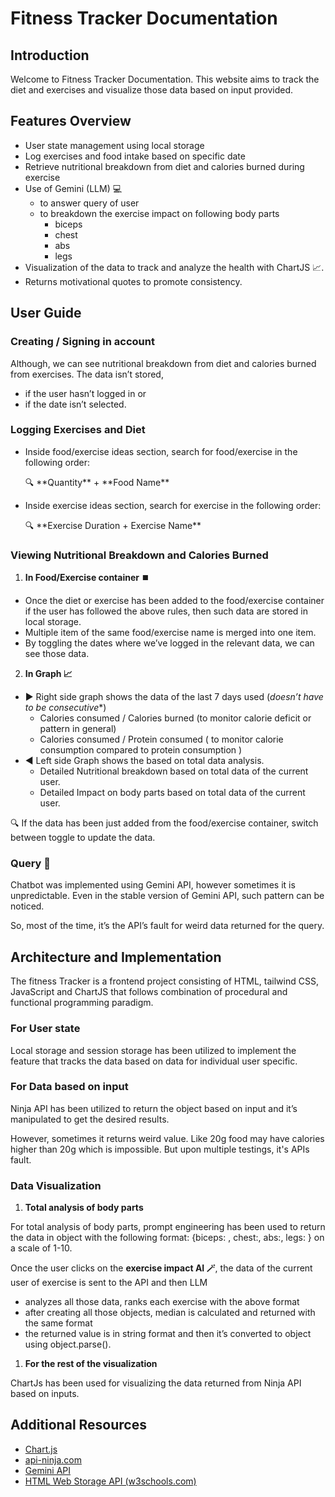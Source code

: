 # Fitness Tracker Documentation

## Introduction

Welcome to Fitness Tracker Documentation. This website aims to track the diet and exercises and visualize those data based on input provided.

## Features Overview

- User state management using local storage
- Log exercises and food intake based on specific date
- Retrieve nutritional breakdown from diet and calories burned during exercise
- Use of Gemini (LLM) 💻
    - to answer query of user
    - to breakdown the exercise impact on following body parts
        - biceps
        - chest
        - abs
        - legs
- Visualization of the data to track and analyze the health with ChartJS 📈.
- Returns motivational quotes to promote consistency.

## User Guide

### Creating / Signing in account

Although, we can see nutritional breakdown from diet and calories burned from exercises. The data isn’t stored, 

- if the user hasn’t logged in or
- if the date isn’t selected.

### Logging Exercises and Diet

- Inside food/exercise ideas section, search for food/exercise in the following order:
    
    <aside>
    🔍 **Quantity** + **Food Name**
    
    </aside>
    
- Inside exercise ideas section, search for exercise in the following order:
    
    <aside>
    🔍 **Exercise Duration + Exercise Name**
    
    </aside>
    

### Viewing Nutritional Breakdown and Calories Burned

1. **In Food/Exercise container ⏹️**
- Once the diet or exercise has been added to the food/exercise container if the user has followed the above rules, then such data are stored in local storage.
- Multiple item of the same food/exercise name is merged into one item.
- By toggling the dates where we’ve logged in the relevant data, we can see those data.
2. **In Graph 📈**
- ▶️ Right side graph shows the data of the last 7 days used (*doesn’t have to be consecutive**)
    - Calories consumed / Calories burned (to monitor calorie deficit or pattern in general)
    - Calories consumed / Protein consumed ( to monitor calorie consumption compared to protein consumption )
- ◀️ Left side Graph shows the based on total data analysis.
    - Detailed Nutritional breakdown based on total data of the current user.
    - Detailed Impact on body parts based on total data of the current user.

<aside>
🔍 If the data has been just added from the food/exercise container, switch between toggle to update the data.

</aside>

### Query 🤔

Chatbot was implemented using Gemini API, however sometimes it is unpredictable. Even in the stable version of Gemini API, such pattern can be noticed.

So, most of the time, it’s the API’s fault for weird data returned for the query.

## Architecture and Implementation

The fitness Tracker is a frontend project consisting of HTML, tailwind CSS, JavaScript and ChartJS that follows combination of procedural and functional programming paradigm.

### For User state

Local storage and session storage has been utilized to implement the feature that tracks the data based on data for individual user specific.

### For Data based on input

Ninja API has been utilized to return the object based on input and it’s manipulated to get the desired results. 

However, sometimes it returns weird value. Like 20g food may have calories higher than 20g which is impossible. But upon multiple testings, it's APIs fault.

### Data Visualization

1. **Total analysis of body parts**

For total analysis of body parts, prompt engineering has been used to return the data in object with the following format: {biceps: , chest:, abs:, legs: } on a scale of 1-10. 

Once the user clicks on the **exercise impact AI 🪄**, the data of the current user of exercise is sent to the API and then LLM

- analyzes all those data, ranks each exercise with the above format
- after creating all those objects, median is calculated and returned with the same format
- the returned value is in string format and then it’s converted to object using object.parse().
1. **For the rest of the visualization**

ChartJs has been used for visualizing the data returned from Ninja API based on inputs. 

## Additional Resources

- [Chart.js](https://www.chartjs.org/docs/latest/)
- [api-ninja.com](https://api-ninjas.com/examples)
- [Gemini API](https://ai.google.dev/)
- [HTML Web Storage API (w3schools.com)](https://www.w3schools.com/html/html5_webstorage.asp)
